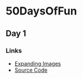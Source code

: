 # 50DaysOfFun

## Day 1

### Links
- [Expanding Images](https://peppy-travesseiro-761fb9.netlify.app/)
- [Source Code](https://github.com/oksiweb/50DaysOfFun/tree/main/1-expanding-images)
